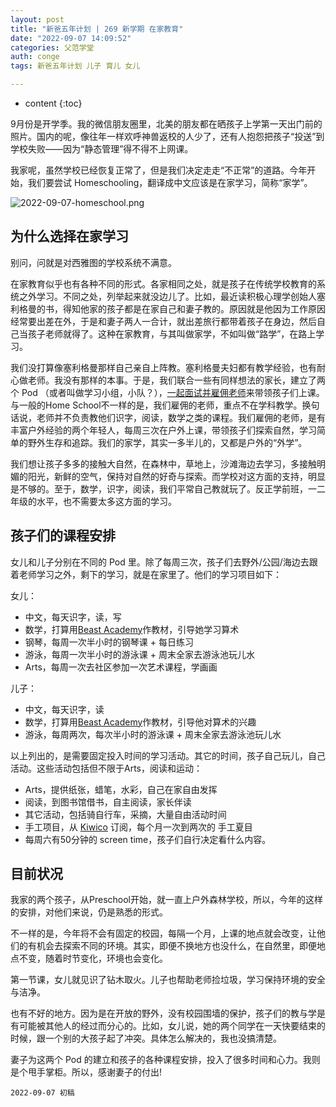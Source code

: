 ```yaml
---
layout: post
title: "新爸五年计划 | 269 新学期 在家教育"
date: "2022-09-07 14:09:52"
categories: 父范学堂
auth: conge
tags: 新爸五年计划 儿子 育儿 女儿

---
```

* content
{:toc}

9月份是开学季。我的微信朋友圈里，北美的朋友都在晒孩子上学第一天出门前的照片。国内的呢，像往年一样欢呼神兽返校的人少了，还有人抱怨把孩子“投送”到学校失败——因为“静态管理”得不得不上网课。

我家呢，虽然学校已经恢复正常了，但是我们决定走走“不正常”的道路。今年开始，我们要尝试 Homeschooling，翻译成中文应该是在家学习，简称“家学”。




![2022-09-07-homeschool.png](https://s2.loli.net/2022/09/08/e39v7ZAb5HzNUd1.png)

## 为什么选择在家学习

别问，问就是对西雅图的学校系统不满意。

在家教育似乎也有各种不同的形式。各家相同之处，就是孩子在传统学校教育的系统之外学习。不同之处，列举起来就没边儿了。比如，最近读积极心理学创始人塞利格曼的书，得知他家的孩子都是在家自己和妻子教的。原因就是他因为工作原因经常要出差在外，于是和妻子两人一合计，就出差旅行都带着孩子在身边，然后自己当孩子老师就得了。这种在家教育，与其叫做家学，不如叫做“路学”，在路上学习。

我们没打算像塞利格曼那样自己亲自上阵教。塞利格曼夫妇都有教学经验，也有耐心做老师。我没有那样的本事。于是，我们联合一些有同样想法的家长，建立了两个 Pod （或者叫做学习小组，小队？），[一起面试并雇佣老师](/2022/04/10/NewDaddy-Storm/)来带领孩子们上课。与一般的Home School不一样的是，我们雇佣的老师，重点不在学科教学。换句话说，老师并不负责教他们识字，阅读，数学之类的课程。我们雇佣的老师，是有丰富户外经验的两个年轻人，每周三次在户外上课，带领孩子们探索自然，学习简单的野外生存和追踪。我们的家学，其实一多半儿的，又都是户外的“外学”。

我们想让孩子多多的接触大自然，在森林中，草地上，沙滩海边去学习，多接触明媚的阳光，新鲜的空气，保持对自然的好奇与探索。而学校对这方面的支持，明显是不够的。至于，数学，识字，阅读，我们平常自己教就玩了。反正学前班，一二年级的水平，也不需要太多这方面的学习。

## 孩子们的课程安排

女儿和儿子分别在不同的 Pod 里。除了每周三次，孩子们去野外/公园/海边去跟着老师学习之外，剩下的学习，就是在家里了。他们的学习项目如下：

女儿：
* 中文，每天识字，读，写
* 数学，打算用[Beast Academy](https://beastacademy.com/)作教材，引导她学习算术
* 钢琴，每周一次半小时的钢琴课 + 每日练习
* 游泳，每周一次半小时的游泳课 + 周末全家去游泳池玩儿水
* Arts，每周一次去社区参加一次艺术课程，学画画


儿子：
* 中文，每天识字，读
* 数学，打算用[Beast Academy](https://beastacademy.com/)作教材，引导他对算术的兴趣
* 游泳，每周两次，每次半小时的游泳课 + 周末全家去游泳池玩儿水

以上列出的，是需要固定投入时间的学习活动。其它的时间，孩子自己玩儿，自己活动。这些活动包括但不限于Arts，阅读和运动：

* Arts，提供纸张，蜡笔，水彩，自己在家自由发挥
* 阅读，到图书馆借书，自主阅读，家长伴读
* 其它活动，包括骑自行车，采摘，大量自由活动时间
* 手工项目，从 [Kiwico](https://www.kiwico.com/) 订阅，每个月一次到两次的 手工夏目
* 每周六有50分钟的 screen time，孩子们自行决定看什么内容。

## 目前状况

我家的两个孩子，从Preschool开始，就一直上户外森林学校，所以，今年的这样的安排，对他们来说，仍是熟悉的形式。

不一样的是，今年将不会有固定的校园，每隔一个月，上课的地点就会改变，让他们的有机会去探索不同的环境。其实，即便不换地方也没什么，在自然里，即便地点不变，随着时节变化，环境也会变化。

第一节课，女儿就见识了钻木取火。儿子也帮助老师捡垃圾，学习保持环境的安全与洁净。

也有不好的地方。因为是在开放的野外，没有校园围墙的保护，孩子们的教与学是有可能被其他人的经过而分心的。比如，女儿说，她的两个同学在一天快要结束的时候，跟一个别的大孩子起了冲突。具体怎么解决的，我也没搞清楚。

妻子为这两个 Pod 的建立和孩子的各种课程安排，投入了很多时间和心力。我则是个甩手掌柜。所以，感谢妻子的付出!

```
2022-09-07 初稿
```
